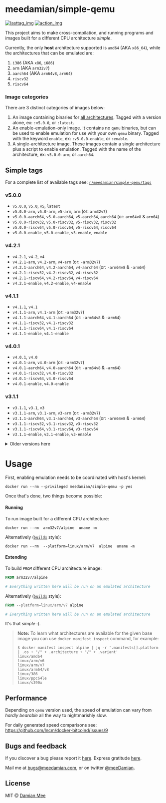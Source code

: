 meedamian/simple-qemu
=====================

[![lasttag_img]][lasttag_url] [![action_img]][action_img]

[lasttag_url]: https://github.com/meedamian/simple-qemu/releases/latest
[lasttag_img]: https://img.shields.io/github/v/tag/meeDamian/simple-qemu

[action_img]: https://github.com/meeDamian/simple-qemu/workflows/Check%20master%20or%20PR/badge.svg
[action_url]: https://github.com/meeDamian/simple-qemu/actions?query=workflow%3A%22Check+master+or+PR%22

This project aims to make cross-compilation, and running programs and images built for a different CPU architecture _simple_.

Currently, the only **host** architecture supported is `amd64` (AKA `x86_64`), while the architectures that can be emulated are:

1. `i386` (AKA `x86`, `i686`)
1. `arm` (AKA `arm32v7`)
1. `aarch64` (AKA `arm64v8`, `arm64`)
1. `riscv32`
1. `riscv64`


### Image categories

There are 3 distinct categories of images below:

1. An image containing binaries for [all architectures].  Tagged with a version alone, ex: `:v5.0.0`, or `:latest`.
1. An enable-emulation-only image.  It contains no `qemu` binaries, but can be used to enable emulation for use with your own `qemu` binary.  Tagged with the keyword `enable`, ex: `:v5.0.0-enable`, or `:enable`.
1. A single-architecture image.  These images contain a single architecture plus a script to enable emulation.  Tagged with the name of the architecture, ex: `v5.0.0-arm`, or `aarch64`.

[all architectures]: ./built-architectures.txt



Simple tags
-----------

For a complete list of available tags see: [`r/meedamian/simple-qemu/tags`](https://hub.docker.com/r/meedamian/simple-qemu/tags)

### v5.0.0
* `v5.0.0`, `v5.0`, `v5`, `latest`
* `v5.0.0-arm`, `v5.0-arm`, `v5-arm`, `arm` (or: `arm32v7`)
* `v5.0.0-aarch64`, `v5.0-aarch64`, `v5-aarch64`, `aarch64` (or: `arm64v8` & `arm64`)
* `v5.0.0-riscv32`, `v5.0-riscv32`, `v5-riscv32`, `riscv32`
* `v5.0.0-riscv64`, `v5.0-riscv64`, `v5-riscv64`, `riscv64`
* `v5.0.0-enable`, `v5.0-enable`, `v5-enable`, `enable`

### v4.2.1
* `v4.2.1`, `v4.2`, `v4`
* `v4.2.1-arm`, `v4.2-arm`, `v4-arm` (or: `-arm32v7`)
* `v4.2.1-aarch64`, `v4.2-aarch64`, `v4-aarch64` (or: `-arm64v8` & `-arm64`)
* `v4.2.1-riscv32`, `v4.2-riscv32`, `v4-riscv32`
* `v4.2.1-riscv64`, `v4.2-riscv64`, `v4-riscv64`
* `v4.2.1-enable`, `v4.2-enable`, `v4-enable`

### v4.1.1
* `v4.1.1`, `v4.1`
* `v4.1.1-arm`, `v4.1-arm` (or: `-arm32v7`)
* `v4.1.1-aarch64`, `v4.1-aarch64`  (or: `-arm64v8` & `-arm64`)
* `v4.1.1-riscv32`, `v4.1-riscv32`
* `v4.1.1-riscv64`, `v4.1-riscv64`
* `v4.1.1-enable`, `v4.1-enable`

### v4.0.1
* `v4.0.1`, `v4.0`
* `v4.0.1-arm`, `v4.0-arm` (or: `-arm32v7`)
* `v4.0.1-aarch64`, `v4.0-aarch64` (or: `-arm64v8` & `-arm64`)
* `v4.0.1-riscv32`, `v4.0-riscv32`
* `v4.0.1-riscv64`, `v4.0-riscv64`
* `v4.0.1-enable`, `v4.0-enable`

### v3.1.1
* `v3.1.1`, `v3.1`, `v3`
* `v3.1.1-arm`, `v3.1-arm`, `v3-arm` (or: `-arm32v7`)
* `v3.1.1-aarch64`, `v3.1-aarch64`, `v3-aarch64` (or: `-arm64v8` & `-arm64`)
* `v3.1.1-riscv32`, `v3.1-riscv32`, `v3-riscv32`
* `v3.1.1-riscv64`, `v3.1-riscv64`, `v3-riscv64`
* `v3.1.1-enable`, `v3.1-enable`, `v3-enable`


<details>
    <summary>Older versions here</summary>

### v4.2.0
* `v4.2.0`
* `v4.2.0-arm` (or: `-arm32v7`)
* `v4.2.0-aarch64` (or: `-arm64v8` & `-arm64`)
* `v4.2.0-riscv32`
* `v4.2.0-riscv64`
* `v4.2.0-enable`

### v4.1.0
* `v4.1.0`
* `v4.1.0-arm` (or: `-arm32v7`)
* `v4.1.0-aarch64` (or: `-arm64v8` & `-arm64`)
* `v4.1.0-riscv32`
* `v4.1.0-riscv64`
* `v4.1.0-enable`

### v4.0.0
* `v4.0.0`
* `v4.0.0-arm` (or: `-arm32v7`)
* `v4.0.0-aarch64` (or: `-arm64v8` & `-arm64`)
* `v4.0.0-riscv32`
* `v4.0.0-riscv64`
* `v4.0.0-enable`

### v3.1.0
* `v3.1.0`
* `v3.1.0-arm` (or: `-arm32v7`)
* `v3.1.0-aarch64` (or: `-arm64v8` & `-arm64`)
* `v3.1.0-riscv32`
* `v3.1.0-riscv64`
* `v3.1.0-enable`

</details>


Usage
=====

First, enabling emulation needs to be coordinated with host's kernel:

```shell script
docker run --rm --privileged meedamian/simple-qemu -p yes
```

Once that's done, two things become possible:


#### Running

To run image built for a different CPU architecture:

```shell script
docker run --rm  arm32v7/alpine  uname -m
```

Alternatively ([`buildx`][buildx] style):

```shell script
docker run --rm  --platform=linux/arm/v7  alpine  uname -m
```


#### Extending

To build _`FROM`_ different CPU architecture image:

```dockerfile
FROM arm32v7/alpine

# Everything written here will be run on an emulated architecture
``` 

Alternatively ([`buildx`][buildx] style):

```dockerfile
FROM --platform=linux/arm/v7 alpine

# Everything written here will be run on an emulated architecture
``` 

It's that _simple_ :).

[buildx]: https://github.com/docker/buildx#buildx

> **Note:** To learn what architectures are available for the given base image you can use `docker manifest inspect` command, for example:
>
> ```shell script
> $ docker manifest inspect alpine | jq -r '.manifests[].platform | .os + "/" + .architecture + "/" + .variant'
> linux/amd64
> linux/arm/v6
> linux/arm/v7
> linux/arm64/v8
> linux/386
> linux/ppc64le
> linux/s390x
>```



Performance
------------

Depending on `qemu` version used, the speed of emulation can vary from _hardly bearable_ all the way to nightmarishly slow.

For daily generated speed comparisons see: https://github.com/lncm/docker-bitcoind/issues/9


Bugs and feedback
------------------

If you discover a bug please report it [here](https://github.com/meeDamian/simple-qemu/issues/new).  Express gratitude [here](https://hodl.studio).

Mail me at bugs@meedamian.com, or on twitter [@meeDamian](http://twitter.com/meedamian).


License
--------

MIT @ [Damian Mee](https://meedamian.com)
